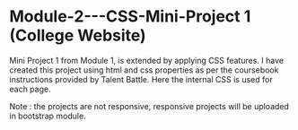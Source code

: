 # Module-2---CSS-Mini-Project 1 (College Website)

Mini Project 1 from Module 1, is extended by applying CSS features.
I have created this project using html and css properties as per the coursebook instructions provided by Talent Battle.
Here the internal CSS is used for each page.

Note : the projects are not responsive, responsive projects will be uploaded in bootstrap module.

